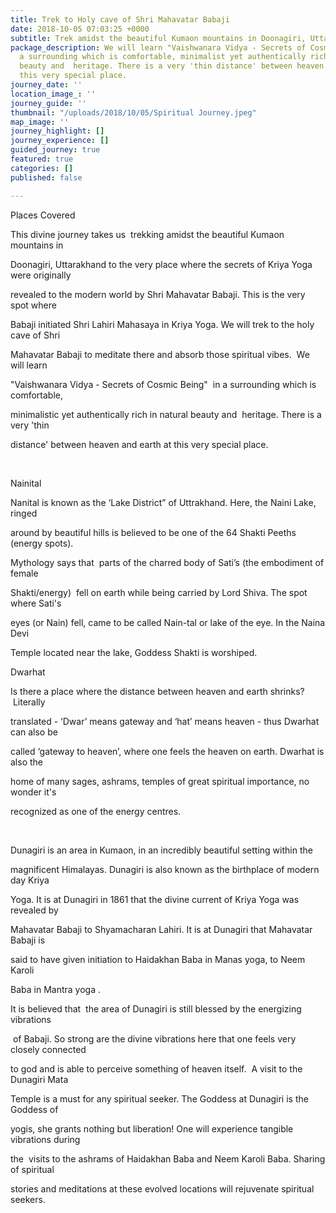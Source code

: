 ```yaml
---
title: Trek to Holy cave of Shri Mahavatar Babaji
date: 2018-10-05 07:03:25 +0000
subtitle: Trek amidst the beautiful Kumaon mountains in Doonagiri, Uttarakhand
package_description: We will learn "Vaishwanara Vidya - Secrets of Cosmic Being"  in
  a surrounding which is comfortable, minimalist yet authentically rich in natural
  beauty and  heritage. There is a very 'thin distance' between heaven and earth at
  this very special place.
journey_date: ''
location_image_: ''
journey_guide: ''
thumbnail: "/uploads/2018/10/05/Spiritual Journey.jpeg"
map_image: ''
journey_highlight: []
journey_experience: []
guided_journey: true
featured: true
categories: []
published: false

---
```

Places Covered

This divine journey takes us  trekking amidst the beautiful Kumaon mountains in

Doonagiri, Uttarakhand to the very place where the secrets of Kriya Yoga were originally

revealed to the modern world by Shri Mahavatar Babaji. This is the very spot where

Babaji initiated Shri Lahiri Mahasaya in Kriya Yoga. We will trek to the holy cave of Shri

Mahavatar Babaji to meditate there and absorb those spiritual vibes.  We will learn

&quot;Vaishwanara Vidya - Secrets of Cosmic Being&quot;  in a surrounding which is comfortable,

minimalistic yet authentically rich in natural beauty and  heritage. There is a very &#39;thin

distance&#39; between heaven and earth at this very special place.

 

Nainital

Nanital is known as the ‘Lake District” of Uttrakhand. Here, the Naini Lake, ringed

around by beautiful hills is believed to be one of the 64 Shakti Peeths (energy spots).

Mythology says that  parts of the charred body of Sati’s (the embodiment of female

Shakti/energy)  fell on earth while being carried by Lord Shiva. The spot where Sati&#39;s

eyes (or Nain) fell, came to be called Nain-tal or lake of the eye. In the Naina Devi

Temple located near the lake, Goddess Shakti is worshiped.

Dwarhat

Is there a place where the distance between heaven and earth shrinks?  Literally

translated - ‘Dwar’ means gateway and ‘hat’ means heaven - thus Dwarhat can also be

called ‘gateway to heaven’, where one feels the heaven on earth. Dwarhat is also the

home of many sages, ashrams, temples of great spiritual importance, no wonder it&#39;s

recognized as one of the energy centres.

 

Dunagiri is an area in Kumaon, in an incredibly beautiful setting within the

magnificent Himalayas. Dunagiri is also known as the birthplace of modern day Kriya

Yoga. It is at Dunagiri in 1861 that the divine current of Kriya Yoga was revealed by

Mahavatar Babaji to Shyamacharan Lahiri. It is at Dunagiri that Mahavatar Babaji is

said to have given initiation to Haidakhan Baba in Manas yoga, to Neem Karoli

Baba in Mantra yoga .

It is believed that  the area of Dunagiri is still blessed by the energizing vibrations

 of Babaji. So strong are the divine vibrations here that one feels very closely connected

to god and is able to perceive something of heaven itself.  A visit to the Dunagiri Mata

Temple is a must for any spiritual seeker. The Goddess at Dunagiri is the Goddess of

yogis, she grants nothing but liberation! One will experience tangible vibrations during

the  visits to the ashrams of Haidakhan Baba and Neem Karoli Baba. Sharing of spiritual

stories and meditations at these evolved locations will rejuvenate spiritual seekers.